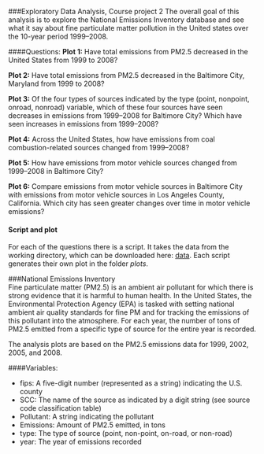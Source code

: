 ﻿###Exploratory Data Analysis, Course project 2
The overall goal of this analysis is to explore the National Emissions Inventory database and see what it say about fine particulate matter pollution in the United states over the 10-year period 1999–2008.

####Questions:
**Plot 1:**
    Have total emissions from PM2.5 decreased in the United States from 1999 to 2008? 

**Plot 2:**
    Have total emissions from PM2.5 decreased in the Baltimore City, Maryland from 1999 to 2008? 

**Plot 3:**
    Of the four types of sources indicated by the type (point, nonpoint, onroad, nonroad) variable, which of these four sources have seen decreases in emissions from 1999–2008 for Baltimore City? Which have seen increases in emissions from 1999–2008? 

**Plot 4:**
    Across the United States, how have emissions from coal combustion-related sources changed from 1999–2008?

**Plot 5:**
    How have emissions from motor vehicle sources changed from 1999–2008 in Baltimore City?

**Plot 6:**
    Compare emissions from motor vehicle sources in Baltimore City with emissions from motor vehicle sources in Los Angeles County, California. Which city has seen greater changes over time in motor vehicle emissions?

#### Script and plot
For each of the questions there is a script. It takes the data from the working directory, which can be downloaded here: [data](https://d396qusza40orc.cloudfront.net/exdata%2Fdata%2FNEI_data.zip). Each script generates their own plot in the folder *plots*. 

###National Emissions Inventory    
Fine particulate matter (PM2.5) is an ambient air pollutant for which there is strong evidence that it is harmful to human health. In the United States, the Environmental Protection Agency (EPA) is tasked with setting national ambient air quality standards for fine PM and for tracking the emissions of this pollutant into the atmosphere. For each year, the number of tons of PM2.5 emitted from a specific type of source for the entire year is recorded.    

The analysis plots are based on the PM2.5 emissions data for 1999, 2002, 2005, and 2008. 

####Variables:
* fips: A five-digit number (represented as a string) indicating the U.S. county                  
* SCC: The name of the source as indicated by a digit string (see source code classification table)           
* Pollutant: A string indicating the pollutant           
* Emissions: Amount of PM2.5 emitted, in tons            
* type: The type of source (point, non-point, on-road, or non-road)              
* year: The year of emissions recorded    